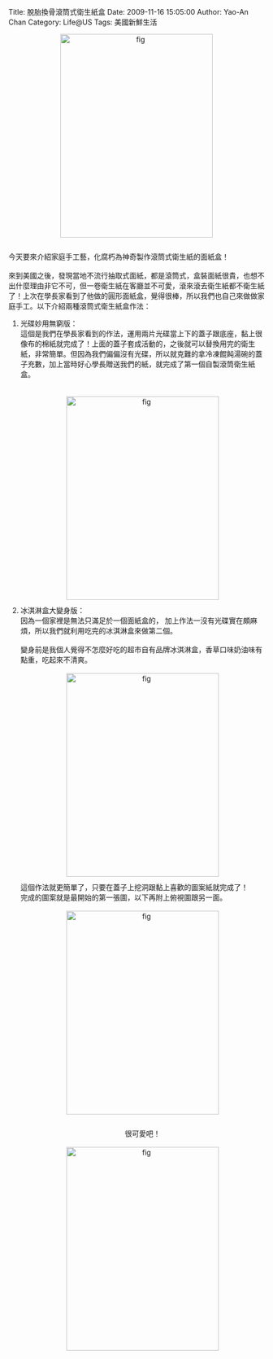 Title: 脫胎換骨滾筒式衛生紙盒
Date: 2009-11-16 15:05:00
Author: Yao-An Chan
Category: Life@US
Tags: 美國新鮮生活


<div class='post'>
<a href="http://4.bp.blogspot.com/_mvtDPM7iODU/SwHcTRJLQrI/AAAAAAAAE70/fvBmvqqkK6w/s1600/DSC00621.JPG"><img alt="fig" border="0" id="BLOGGER_PHOTO_ID_5404843251398820530" src="http://4.bp.blogspot.com/_mvtDPM7iODU/SwHcTRJLQrI/AAAAAAAAE70/fvBmvqqkK6w/s400/DSC00621.JPG" style="cursor: pointer; display: block; height: 400px; margin: 0px auto 10px; text-align: center; width: 300px;" /></a><br />今天要來介紹家庭手工藝，化腐朽為神奇製作滾筒式衛生紙的面紙盒！<br /><br />來到美國之後，發現當地不流行抽取式面紙，都是滾筒式，盒裝面紙很貴，也想不出什麼理由非它不可，但一卷衛生紙在客廳並不可愛，滾來滾去衛生紙都不衛生紙了！上次在學長家看到了他做的圓形面紙盒，覺得很棒，所以我們也自己來做做家庭手工。以下介紹兩種滾筒式衛生紙盒作法：<br /><ol><li>光碟妙用無窮版：<br />這個是我們在學長家看到的作法，運用兩片光碟當上下的蓋子跟底座，黏上很像布的棉紙就完成了！上面的蓋子套成活動的，之後就可以替換用完的衛生紙，非常簡單。但因為我們偏偏沒有光碟，所以就克難的拿冷凍餛飩湯碗的蓋子充數，加上當時好心學長贈送我們的紙，就完成了第一個自製滾筒衛生紙盒。<br /><br /><br /><a href="http://4.bp.blogspot.com/_mvtDPM7iODU/SwHfYODssGI/AAAAAAAAE78/xbFRMheEnCg/s1600/DSC00622.JPG"><img alt="fig" border="0" id="BLOGGER_PHOTO_ID_5404846635004768354" src="http://4.bp.blogspot.com/_mvtDPM7iODU/SwHfYODssGI/AAAAAAAAE78/xbFRMheEnCg/s400/DSC00622.JPG" style="cursor: pointer; display: block; height: 400px; margin: 0px auto 10px; text-align: center; width: 300px;" /></a></li><li>冰淇淋盒大變身版：<br />因為一個家裡是無法只滿足於一個面紙盒的， 加上作法一沒有光碟實在頗麻煩，所以我們就利用吃完的冰淇淋盒來做第二個。<br /><br />變身前是我個人覺得不怎麼好吃的超市自有品牌冰淇淋盒，香草口味奶油味有點重，吃起來不清爽。<br /><br /><a href="http://3.bp.blogspot.com/_mvtDPM7iODU/SwHhr1c0RII/AAAAAAAAE8E/JNMDkUdIFyM/s1600/DSC00618.JPG"><img alt="fig" border="0" id="BLOGGER_PHOTO_ID_5404849171019875458" src="http://3.bp.blogspot.com/_mvtDPM7iODU/SwHhr1c0RII/AAAAAAAAE8E/JNMDkUdIFyM/s400/DSC00618.JPG" style="cursor: pointer; display: block; height: 400px; margin: 0px auto 10px; text-align: center; width: 300px;" /></a>這個作法就更簡單了，只要在蓋子上挖洞跟黏上喜歡的圖案紙就完成了！<br />完成的圖案就是最開始的第一張圖，以下再附上俯視圖跟另一面。<br /><br /><div style="text-align: center;"><a href="http://3.bp.blogspot.com/_mvtDPM7iODU/SwHjAGc3LTI/AAAAAAAAE8U/Xrkk09TGD0s/s1600/DSC00619.JPG"><img alt="fig" border="0" id="BLOGGER_PHOTO_ID_5404850618692480306" src="http://3.bp.blogspot.com/_mvtDPM7iODU/SwHjAGc3LTI/AAAAAAAAE8U/Xrkk09TGD0s/s400/DSC00619.JPG" style="cursor: pointer; display: block; height: 400px; margin: 0px auto 10px; text-align: center; width: 300px;" /></a><br />很可愛吧！<br /><br /></div></li><a href="http://2.bp.blogspot.com/_mvtDPM7iODU/SwHi_vIcBJI/AAAAAAAAE8M/2Is_DpJ84ac/s1600/DSC00620.JPG"><img alt="fig" border="0" id="BLOGGER_PHOTO_ID_5404850612432798866" src="http://2.bp.blogspot.com/_mvtDPM7iODU/SwHi_vIcBJI/AAAAAAAAE8M/2Is_DpJ84ac/s400/DSC00620.JPG" style="cursor: pointer; display: block; height: 400px; margin: 0px auto 10px; text-align: center; width: 300px;" /></a></ol></div>
